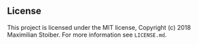 ## License

This project is licensed under the MIT license, Copyright (c) 2018 Maximilian
Stoiber. For more information see `LICENSE.md`.
